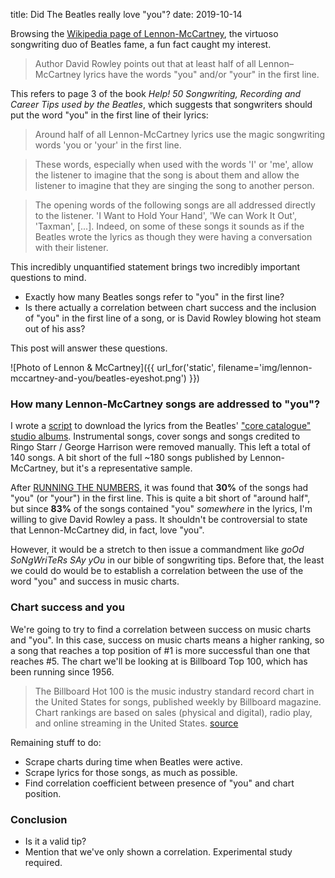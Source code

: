 title: Did The Beatles really love "you"?
date: 2019-10-14

Browsing the [Wikipedia page of Lennon-McCartney](https://en.wikipedia.org/wiki/Lennon–McCartney), the virtuoso songwriting duo of Beatles fame, a fun fact caught my interest.

> Author David Rowley points out that at least half of all Lennon–McCartney lyrics have the words "you" and/or "your" in the first line.

This refers to page 3 of the book *Help! 50 Songwriting, Recording and Career Tips used by the Beatles*, which suggests that songwriters should put the word "you" in the first line of their lyrics:

> Around half of all Lennon-McCartney lyrics use the magic songwriting words 'you or 'your' in the first line.

> These words, especially when used with the words 'I' or 'me', allow the listener to imagine that the song is about them and allow the listener to imagine that they are singing the song to another person.

> The opening words of the following songs are all addressed directly to the listener. 'I Want to Hold Your Hand', 'We can Work It Out', 'Taxman', [...]. Indeed, on some of these songs it sounds as if the Beatles wrote the lyrics as though they were having a conversation with their listener.

This incredibly unquantified statement brings two incredibly important questions to mind.

* Exactly how many Beatles songs refer to "you" in the first line?
* Is there actually a correlation between chart success and the inclusion of "you" in the first line of a song, or is David Rowley blowing hot steam out of his ass?

This post will answer these questions.

![Photo of Lennon & McCartney]({{ url_for('static', filename='img/lennon-mccartney-and-you/beatles-eyeshot.png') }})

### How many Lennon-McCartney songs are addressed to "you"?
I wrote a [script](https://github.com/Kevinpgalligan/KevingalWebsite/blob/master/experiments/beatles-and-you/beatles-lyrics-scraper.py) to download the lyrics from the Beatles' ["core catalogue" studio albums](https://en.wikipedia.org/wiki/The_Beatles_discography#Studio_albums). Instrumental songs, cover songs and songs credited to Ringo Starr / George Harrison were removed manually. This left a total of 140 songs. A bit short of the full ~180 songs published by Lennon-McCartney, but it's a representative sample.

After [RUNNING THE NUMBERS](https://github.com/Kevinpgalligan/KevingalWebsite/blob/master/experiments/beatles-and-you/beatles-analysis.py), it was found that **30%** of the songs had "you" (or "your") in the first line. This is quite a bit short of "around half", but since **83%** of the songs contained "you" *somewhere* in the lyrics, I'm willing to give David Rowley a pass. It shouldn't be controversial to state that Lennon-McCartney did, in fact, love "you".

However, it would be a stretch to then issue a commandment like *goOd SoNgWriTeRs SAy yOu* in our bible of songwriting tips. Before that, the least we could do would be to establish a correlation between the use of the word "you" and success in music charts.

### Chart success and you
We're going to try to find a correlation between success on music charts and "you". In this case, success on music charts means a higher ranking, so a song that reaches a top position of #1 is more successful than one that reaches #5. The chart we'll be looking at is Billboard Top 100, which has been running since 1956.

> The Billboard Hot 100 is the music industry standard record chart in the United States for songs, published weekly by Billboard magazine. Chart rankings are based on sales (physical and digital), radio play, and online streaming in the United States. [source](https://en.wikipedia.org/wiki/Billboard_Hot_100)

Remaining stuff to do:

* Scrape charts during time when Beatles were active.
* Scrape lyrics for those songs, as much as possible.
* Find correlation coefficient between presence of "you" and chart position.

### Conclusion
* Is it a valid tip?
* Mention that we've only shown a correlation. Experimental study required.
